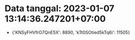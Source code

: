 # Data tanggal: 2023-01-07 13:14:36.247201+07:00

* {'KNSyFHVfrO7QnE5X': 8890, 'kTt0SOtied5kTq6i': 11505}
